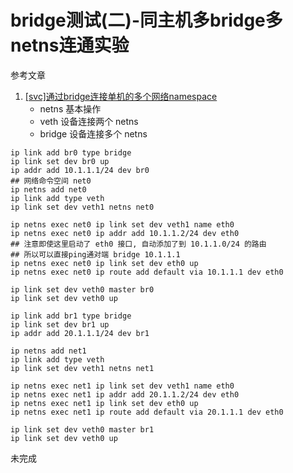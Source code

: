 # bridge测试(二)-同主机多bridge多netns连通实验

参考文章

1. [[svc]通过bridge连接单机的多个网络namespace](https://www.cnblogs.com/iiiiher/p/8057922.html)
    - netns 基本操作
    - veth 设备连接两个 netns
    - bridge 设备连接多个 netns

```console
ip link add br0 type bridge
ip link set dev br0 up
ip addr add 10.1.1.1/24 dev br0
## 网络命令空间 net0
ip netns add net0
ip link add type veth
ip link set dev veth1 netns net0

ip netns exec net0 ip link set dev veth1 name eth0
ip netns exec net0 ip addr add 10.1.1.2/24 dev eth0
## 注意即使这里启动了 eth0 接口, 自动添加了到 10.1.1.0/24 的路由
## 所以可以直接ping通对端 bridge 10.1.1.1
ip netns exec net0 ip link set dev eth0 up
ip netns exec net0 ip route add default via 10.1.1.1 dev eth0

ip link set dev veth0 master br0
ip link set dev veth0 up
```

```console
ip link add br1 type bridge
ip link set dev br1 up
ip addr add 20.1.1.1/24 dev br1

ip netns add net1
ip link add type veth
ip link set dev veth1 netns net1

ip netns exec net1 ip link set dev veth1 name eth0
ip netns exec net1 ip addr add 20.1.1.2/24 dev eth0
ip netns exec net1 ip link set dev eth0 up
ip netns exec net1 ip route add default via 20.1.1.1 dev eth0

ip link set dev veth0 master br1
ip link set dev veth0 up
```

未完成